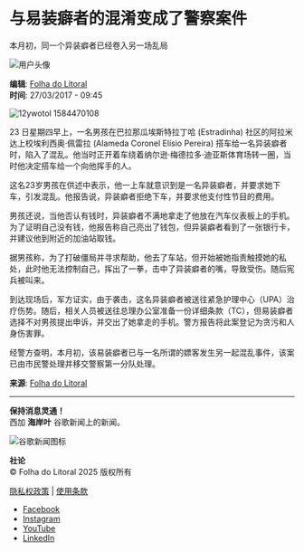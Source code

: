 # 与易装癖者的混淆变成了警察案件

本月初，同一个异装癖者已经卷入另一场乱局

![用户头像](https://folhadolitoral.com.br/wp-content/uploads/2022/06/avatar_user_49_1656449423.jpg)

**编辑**: [Folha do Litoral](https://folhadolitoral.com.br/zh-CN/author/redacao/)  
**时间**: 27/03/2017 - 09:45

![12ywotol 1584470108](https://folhadolitoral.com.br/wp-content/uploads/2020/03/12ywotol_1584470108.jpg)

23 日星期四早上，一名男孩在巴拉那瓜埃斯特拉丁哈 (Estradinha) 社区的阿拉米达上校埃利西奥·佩雷拉 (Alameda Coronel Elísio Pereira) 搭车给一名异装癖者时，陷入了混乱。他当时正开着车绕着纳尔逊·梅德拉多·迪亚斯体育场转一圈，当时他决定搭车给一个向他挥手的人。

这名23岁男孩在供述中表示，他一上车就意识到是一名异装癖者，并要求她下车，引发混乱。他报告说，异装癖者拒绝下车，并要求他支付性节目的费用。

男孩还说，当他否认有钱时，异装癖者不满地拿走了他放在汽车仪表板上的手机。为了证明自己没有钱，他报告称自己亮出了钱包，但异装癖者看到了一张银行卡，并建议他到附近的加油站取钱。

据男孩称，为了打破僵局并寻求帮助，他去了车站，但开始被她指责触摸她的私处，此时他无法控制自己，挥出了一拳，击中了异装癖者的嘴，导致受伤。随后宪兵被叫来。

到达现场后，军方证实，由于袭击，这名异装癖者被送往紧急护理中心（UPA）治疗伤势。随后，相关人员被送往总理办公室准备一份详细条款（TC），但易装癖者选择不对男孩提出申诉，并交出了她拿走的手机。警方报告将此案登记为贪污和人身伤害罪。

经警方查明，本月初，该易装癖者已与一名所谓的嫖客发生另一起混乱事件，该案已由市民警处理并移交警察第一分队处理。

**来源**: [Folha do Litoral](https://folhadolitoral.com.br)

---

**保持消息灵通！**  
西加 **海岸叶** 谷歌新闻上的新闻。

![谷歌新闻图标](https://folhadolitoral.com.br/wp-content/uploads/2024/05/google.png)

**社论**  
© Folha do Litoral 2025 版权所有  

[隐私权政策](https://folhadolitoral.com.br/zh-CN/nossa-politica-de-privacidade/) | [使用条款](https://folhadolitoral.com.br/zh-CN/termos-de-uso/)  

- [Facebook](https://www.facebook.com/folhadolitoralnews)
- [Instagram](https://www.instagram.com/folhadolitoralnews)
- [YouTube](https://www.youtube.com/@FolhadoLitoralNews)
- [LinkedIn](https://www.linkedin.com/company/folha-do-litoral-news/)
<!-- tcd_original_link https://folhadolitoral.com.br/zh-CN/policia/confusao-com-travesti-vira-caso-de-policia -->
